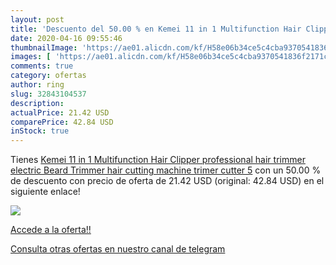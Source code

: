```yaml
---
layout: post
title: 'Descuento del 50.00 % en Kemei 11 in 1 Multifunction Hair Clipper'
date: 2020-04-16 09:55:46
thumbnailImage: 'https://ae01.alicdn.com/kf/H58e06b34ce5c4cba9370541836f2171cn/Kemei-11-in-1-Multifunction-Hair-Clipper-professional-hair-trimmer-electric-Beard-Trimmer-hair-cutting-machine.jpg_350x350._SL200_.jpg'
images: [ 'https://ae01.alicdn.com/kf/H58e06b34ce5c4cba9370541836f2171cn/Kemei-11-in-1-Multifunction-Hair-Clipper-professional-hair-trimmer-electric-Beard-Trimmer-hair-cutting-machine.jpg_350x350._SL200_.jpg' ]
comments: true
category: ofertas
author: ring
slug: 32843104537
description:
actualPrice: 21.42 USD
comparePrice: 42.84 USD
inStock: true
---
```


Tienes [Kemei 11 in 1 Multifunction Hair Clipper professional hair trimmer electric Beard Trimmer hair cutting machine trimer cutter 5](https://www.amazon.com/dp/32843104537/?tag=redken08-20) con un 50.00 % de descuento con precio de oferta de 21.42 USD (original: 42.84 USD) en el siguiente enlace!

[![](https://ae01.alicdn.com/kf/H58e06b34ce5c4cba9370541836f2171cn/Kemei-11-in-1-Multifunction-Hair-Clipper-professional-hair-trimmer-electric-Beard-Trimmer-hair-cutting-machine.jpg_350x350._SL200_.jpg)](https://www.amazon.com/dp/32843104537/?tag=redken08-20)

[Accede a la oferta!!](https://www.amazon.com/dp/32843104537/?tag=redken08-20)

[Consulta otras ofertas en nuestro canal de telegram](https://t.me/s/ofertas25)
